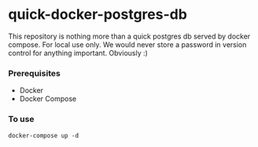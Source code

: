 # quick-docker-postgres-db

This repository is nothing more than a quick postgres db served by docker compose.  For local use only.  We would never store a password in version control for anything important. Obviously :)

### Prerequisites
- Docker
- Docker Compose
  
### To use
`docker-compose up -d`
